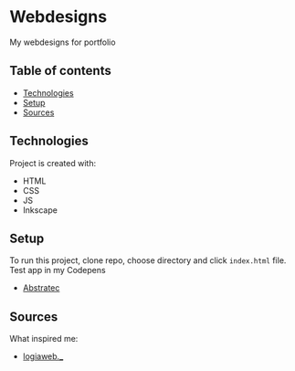 # Webdesigns
 My webdesigns for portfolio

## Table of contents
* [Technologies](#technologies)
* [Setup](#setup)
* [Sources](#sources)
	
## Technologies
Project is created with:
* HTML
* CSS
* JS
* Inkscape
	
## Setup
To run this project, clone repo, choose directory and click `index.html` file.
Test app in my Codepens 
* [Abstratec](https://codepen.io/Panelinio/pen/RwzKrZO)

## Sources
What inspired me:
* [logiaweb._](https://www.instagram.com/logiaweb._/)
